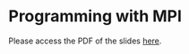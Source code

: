 # Programming with MPI

Please access the PDF of the slides
[here](https://github.com/henryiii/se-for-sci/blob/main/content/week11/Parallel_Programming_MPI.pdf).
